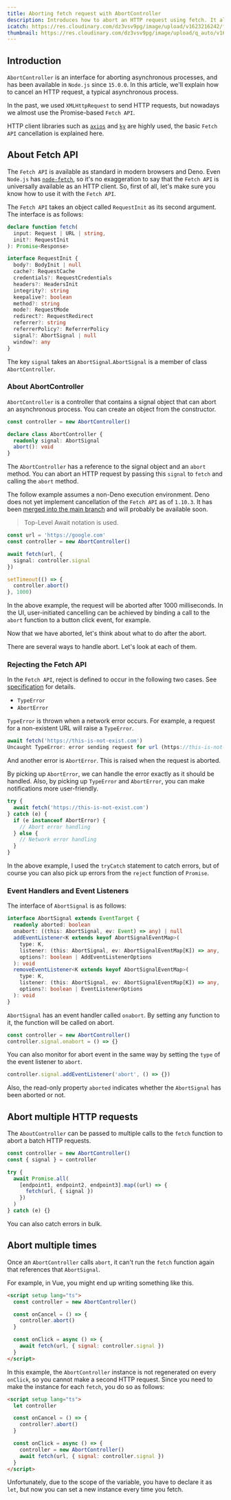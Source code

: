 ```yaml
---
title: Aborting fetch request with AbortController
description: Introduces how to abort an HTTP request using fetch. It also covers practical cases such as what to do after aborting, how to abort multiple HTTP requests at once, and explains the correct error handling.
icatch: https://res.cloudinary.com/dz3vsv9pg/image/upload/v1623216242/fetch-abort/hero.png
thumbnail: https://res.cloudinary.com/dz3vsv9pg/image/upload/q_auto/v1623216242/fetch-abort/thumbnail.png
---
```


## Introduction

`AbortController` is an interface for aborting asynchronous processes, and has been available in `Node.js` since `15.0.0`.
In this article, we'll explain how to cancel an HTTP request, a typical asynchronous process.

In the past, we used `XMLHttpRequest` to send HTTP requests, but nowadays we almost use the Promise-based `Fetch API`.

HTTP client libraries such as [`axios`](https://github.com/axios/axios) and [`ky`](https://github.com/sindresorhus/ky) are highly used, the basic `Fetch API` cancellation is explained here.

## About Fetch API

The `Fetch API` is available as standard in modern browsers and Deno. Even `Node.js` has [`node-fetch`](https://github.com/node-fetch/node-fetch), so it's no exaggeration to say that the `Fetch API` is universally available as an HTTP client. So, first of all, let's make sure you know how to use it with the `Fetch API`.

The `Fetch API` takes an object called `RequestInit` as its second argument. The interface is as follows:

```ts
declare function fetch(
  input: Request | URL | string,
  init?: RequestInit
): Promise<Response>

interface RequestInit {
  body?: BodyInit | null
  cache?: RequestCache
  credentials?: RequestCredentials
  headers?: HeadersInit
  integrity?: string
  keepalive?: boolean
  method?: string
  mode?: RequestMode
  redirect?: RequestRedirect
  referrer?: string
  referrerPolicy?: ReferrerPolicy
  signal?: AbortSignal | null
  window?: any
}
```

The key `signal` takes an `AbortSignal`.`AbortSignal` is a member of class `AbortController`.

### About AbortController

`AbortController` is a controller that contains a signal object that can abort an asynchronous process. You can create an object from the constructor.

```ts
const controller = new AbortController()

declare class AbortController {
  readonly signal: AbortSignal
  abort(): void
}
```

The `AbortController` has a reference to the signal object and an `abort` method. You can abort an HTTP request by passing this `signal` to `fetch` and calling the `abort` method.

The follow example assumes a non-Deno execution environment. Deno does not yet implement cancellation of the `Fetch API` as of `1.10.3`. It has been [merged into the main branch](https://github.com/denoland/deno/pull/10863) and will probably be available soon.

> Top-Level Await notation is used.

```ts
const url = 'https://google.com'
const controller = new AbortController()

await fetch(url, {
  signal: controller.signal
})

setTimeout(() => {
  controller.abort()
}, 1000)
```

In the above example, the request will be aborted after 1000 milliseconds. In the UI, user-initiated cancelling can be achieved by binding a call to the `abort` function to a button click event, for example.

Now that we have aborted, let's think about what to do after the abort.

There are several ways to handle abort. Let's look at each of them.

### Rejecting the Fetch API

In the `Fetch API`, reject is defined to occur in the following two cases. See [specification](https://fetch.spec.whatwg.org/) for details.

- `TypeError`
- `AbortError`

`TypeError` is thrown when a network error occurs. For example, a request for a non-existent URL will raise a `TypeError`.

```ts
await fetch('https://this-is-not-exist.com')
Uncaught TypeError: error sending request for url (https://this-is-not-exist.com/): error trying to connect: dns error: failed to lookup address information: nodename nor servname provided, or not known
```

And another error is `AbortError`. This is raised when the request is aborted.

By picking up `AbortError`, we can handle the error exactly as it should be handled.
Also, by picking up `TypeError` and `AbortError`, you can make notifications more user-friendly.

```ts
try {
  await fetch('https://this-is-not-exist.com')
} catch (e) {
  if (e instanceof AbortError) {
    // Abort error handling
  } else {
    // Network error handling
  }
}
```

In the above example, I used the `tryCatch` statement to catch errors, but of course you can also pick up errors from the `reject` function of `Promise`.

### Event Handlers and Event Listeners

The interface of `AbortSignal` is as follows:

```ts
interface AbortSignal extends EventTarget {
  readonly aborted: boolean
  onabort: ((this: AbortSignal, ev: Event) => any) | null
  addEventListener<K extends keyof AbortSignalEventMap>(
    type: K,
    listener: (this: AbortSignal, ev: AbortSignalEventMap[K]) => any,
    options?: boolean | AddEventListenerOptions
  ): void
  removeEventListener<K extends keyof AbortSignalEventMap>(
    type: K,
    listener: (this: AbortSignal, ev: AbortSignalEventMap[K]) => any,
    options?: boolean | EventListenerOptions
  ): void
}
```

`AbortSignal` has an event handler called `onabort`.
By setting any function to it, the function will be called on abort.

```ts
const controller = new AbortController()
controller.signal.onabort = () => {}
```

You can also monitor for abort event in the same way by setting the `type` of the event listener to `abort`.

```ts
controller.signal.addEventListener('abort', () => {})
```

Also, the read-only property `aborted` indicates whether the `AbortSignal` has been aborted or not.

## Abort multiple HTTP requests

The `AboutController` can be passed to multiple calls to the `fetch` function to abort a batch HTTP requests.

```ts
const controller = new AbortController()
const { signal } = controller

try {
  await Promise.all(
    [endpoint1, endpoint2, endpoint3].map((url) => {
      fetch(url, { signal })
    })
  )
} catch (e) {}
```

You can also catch errors in bulk.

## Abort multiple times

Once an `AbortController` calls `abort`, it can't run the `fetch` function again that references that `AbortSignal`.

For example, in Vue, you might end up writing something like this.

```html
<script setup lang="ts">
  const controller = new AbortController()

  const onCancel = () => {
    controller.abort()
  }

  const onClick = async () => {
    await fetch(url, { signal: controller.signal })
  }
</script>
```

In this example, the `AbortController` instance is not regenerated on every `onClick`, so you cannot make a second HTTP request.
Since you need to make the instance for each `fetch`, you do so as follows:

```html
<script setup lang="ts">
  let controller

  const onCancel = () => {
    controller?.abort()
  }

  const onClick = async () => {
    controller = new AbortController()
    await fetch(url, { signal: controller.signal })
  }
</script>
```

Unfortunately, due to the scope of the variable, you have to declare it as `let`, but now you can set a new instance every time you fetch.
